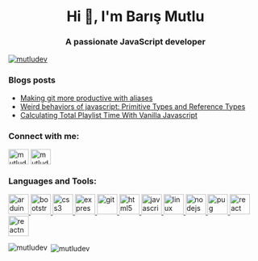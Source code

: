 <h1 align="center">Hi 👋, I'm Barış Mutlu</h1>
<h3 align="center">A passionate JavaScript developer</h3>

<p align="left"> <a href="https://github.com/ryo-ma/github-profile-trophy"><img src="https://github-profile-trophy.vercel.app/?username=mutludev" alt="mutludev" /></a> </p>

### Blogs posts
<!-- BLOG-POST-LIST:START -->
- [Making git more productive with aliases](https://dev.to/mutludev/making-git-more-productive-with-aliases-jlf)
- [Weird behaviors of javascript: Primitive Types and Reference Types](https://dev.to/mutludev/weird-behaviors-of-javascript-primitive-types-and-reference-types-11gg)
- [Calculating Total Playlist Time With Vanilla Javascript](https://dev.to/mutludev/calculating-total-playlist-time-with-vanilla-javascript-59ej)
<!-- BLOG-POST-LIST:END -->

<h3 align="left">Connect with me:</h3>
<p align="left">
<a href="https://dev.to/mutludev" target="blank"><img align="center" src="https://cdn.jsdelivr.net/npm/simple-icons@3.0.1/icons/dev-dot-to.svg" alt="mutludev" height="30" width="40" /></a>
<a href="https://linkedin.com/in/mutludev" target="blank"><img align="center" src="https://cdn.jsdelivr.net/npm/simple-icons@3.0.1/icons/linkedin.svg" alt="mutludev" height="30" width="40" /></a>
</p>

<h3 align="left">Languages and Tools:</h3>
<p align="left"> <a href="https://www.arduino.cc/" target="_blank"> <img src="https://cdn.worldvectorlogo.com/logos/arduino-1.svg" alt="arduino" width="40" height="40"/> </a> <a href="https://getbootstrap.com" target="_blank"> <img src="https://devicons.github.io/devicon/devicon.git/icons/bootstrap/bootstrap-plain.svg" alt="bootstrap" width="40" height="40"/> </a> <a href="https://www.w3schools.com/css/" target="_blank"> <img src="https://devicons.github.io/devicon/devicon.git/icons/css3/css3-original-wordmark.svg" alt="css3" width="40" height="40"/> </a> <a href="https://expressjs.com" target="_blank"> <img src="https://devicons.github.io/devicon/devicon.git/icons/express/express-original-wordmark.svg" alt="express" width="40" height="40"/> </a> <a href="https://git-scm.com/" target="_blank"> <img src="https://www.vectorlogo.zone/logos/git-scm/git-scm-icon.svg" alt="git" width="40" height="40"/> </a> <a href="https://www.w3.org/html/" target="_blank"> <img src="https://devicons.github.io/devicon/devicon.git/icons/html5/html5-original-wordmark.svg" alt="html5" width="40" height="40"/> </a> <a href="https://developer.mozilla.org/en-US/docs/Web/JavaScript" target="_blank"> <img src="https://devicons.github.io/devicon/devicon.git/icons/javascript/javascript-original.svg" alt="javascript" width="40" height="40"/> </a> <a href="https://www.linux.org/" target="_blank"> <img src="https://devicons.github.io/devicon/devicon.git/icons/linux/linux-original.svg" alt="linux" width="40" height="40"/> </a> <a href="https://nodejs.org" target="_blank"> <img src="https://devicons.github.io/devicon/devicon.git/icons/nodejs/nodejs-original-wordmark.svg" alt="nodejs" width="40" height="40"/> </a> <a href="https://pugjs.org" target="_blank"> <img src="https://cdn.worldvectorlogo.com/logos/pug.svg" alt="pug" width="40" height="40"/> </a> <a href="https://reactjs.org/" target="_blank"> <img src="https://devicons.github.io/devicon/devicon.git/icons/react/react-original-wordmark.svg" alt="react" width="40" height="40"/> </a> <a href="https://reactnative.dev/" target="_blank"> <img src="https://reactnative.dev/img/header_logo.svg" alt="reactnative" width="40" height="40"/> </a> </p>

<p><img align="left" src="https://github-readme-stats.vercel.app/api/top-langs?username=mutludev&show_icons=true&locale=en&layout=compact" alt="mutludev" /></p>

<p>&nbsp;<img align="center" src="https://github-readme-stats.vercel.app/api?username=mutludev&show_icons=true&locale=en&count_private=true" alt="mutludev" /></p>


